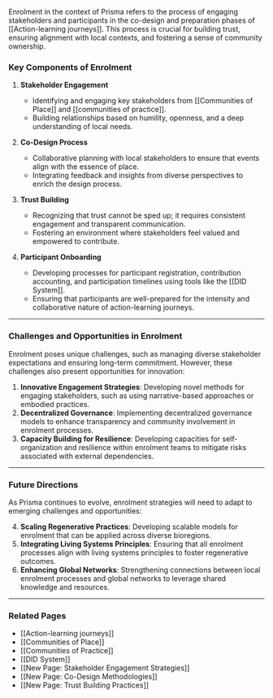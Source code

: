 Enrolment in the context of Prisma refers to the process of engaging stakeholders and participants in the co-design and preparation phases of [[Action-learning journeys]]. This process is crucial for building trust, ensuring alignment with local contexts, and fostering a sense of community ownership.

### **Key Components of Enrolment**
1. **Stakeholder Engagement**  
   - Identifying and engaging key stakeholders from [[Communities of Place]] and [[communities of practice]].
   - Building relationships based on humility, openness, and a deep understanding of local needs.

2. **Co-Design Process**  
   - Collaborative planning with local stakeholders to ensure that events align with the essence of place.
   - Integrating feedback and insights from diverse perspectives to enrich the design process.

3. **Trust Building**  
   - Recognizing that trust cannot be sped up; it requires consistent engagement and transparent communication.
   - Fostering an environment where stakeholders feel valued and empowered to contribute.

4. **Participant Onboarding**  
   - Developing processes for participant registration, contribution accounting, and participation timelines using tools like the [[DID System]].
   - Ensuring that participants are well-prepared for the intensity and collaborative nature of action-learning journeys.

---

### **Challenges and Opportunities in Enrolment**
Enrolment poses unique challenges, such as managing diverse stakeholder expectations and ensuring long-term commitment. However, these challenges also present opportunities for innovation:

1. **Innovative Engagement Strategies**: Developing novel methods for engaging stakeholders, such as using narrative-based approaches or embodied practices.
2. **Decentralized Governance**: Implementing decentralized governance models to enhance transparency and community involvement in enrolment processes.
3. **Capacity Building for Resilience**: Developing capacities for self-organization and resilience within enrolment teams to mitigate risks associated with external dependencies.

---

### **Future Directions**
As Prisma continues to evolve, enrolment strategies will need to adapt to emerging challenges and opportunities:

4. **Scaling Regenerative Practices**: Developing scalable models for enrolment that can be applied across diverse bioregions.
5. **Integrating Living Systems Principles**: Ensuring that all enrolment processes align with living systems principles to foster regenerative outcomes.
6. **Enhancing Global Networks**: Strengthening connections between local enrolment processes and global networks to leverage shared knowledge and resources.

---

### **Related Pages**
- [[Action-learning journeys]]  
- [[Communities of Place]]  
- [[Communities of Practice]]  
- [[DID System]]  
- [[New Page: Stakeholder Engagement Strategies]]  
- [[New Page: Co-Design Methodologies]]  
- [[New Page: Trust Building Practices]]  
